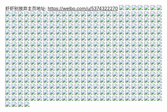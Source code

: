 虾虾别放弃主页地址: https://weibo.com/u/5374322270 
![](https://wx4.sinaimg.cn/mw2000/005RI6Jgly1h95twd337jj30zo1mfdn3.jpg) 
![](https://wx4.sinaimg.cn/mw2000/005RI6Jgly1h95twcej1ij31400u0tg2.jpg) 
![](https://wx4.sinaimg.cn/mw2000/005RI6Jgly1h93paes0lhj30xg0u0wl6.jpg) 
![](https://wx4.sinaimg.cn/mw2000/005RI6Jgly1h93paeywyej30um0u00zt.jpg) 
![](https://wx4.sinaimg.cn/mw2000/005RI6Jgly1h93padrxcpj30u00u0wkm.jpg) 
![](https://wx4.sinaimg.cn/mw2000/005RI6Jgly1h93pae1pr0j30u00u0tet.jpg) 
![](https://wx4.sinaimg.cn/mw2000/005RI6Jgly1h914wjbvtaj30tr0trjyg.jpg) 
![](https://wx4.sinaimg.cn/mw2000/005RI6Jgly1h914wjlo9qj30u00u0n4x.jpg) 
![](https://wx4.sinaimg.cn/mw2000/005RI6Jgly1h914wjxs6uj30u014048n.jpg) 
![](https://wx4.sinaimg.cn/mw2000/005RI6Jgly1h8qs7db064j30zo1cbtta.jpg) 
![](https://wx4.sinaimg.cn/mw2000/005RI6Jgly1h8q86tm6pnj30qb0jw41j.jpg) 
![](https://wx4.sinaimg.cn/mw2000/005RI6Jgly1h8q87ntfqwj30u00v10wh.jpg) 
![](https://wx4.sinaimg.cn/mw2000/005RI6Jgly1h8q89dy3i8j30uf1bbgrg.jpg) 
![](https://wx4.sinaimg.cn/mw2000/005RI6Jgly1h8q8airgotj30u00oiwi4.jpg) 
![](https://wx4.sinaimg.cn/mw2000/005RI6Jgly1h8l8w6finhj30sw15pqej.jpg) 
![](https://wx4.sinaimg.cn/mw2000/005RI6Jgly1h8l8w5a2taj30pj14448r.jpg) 
![](https://wx4.sinaimg.cn/mw2000/005RI6Jgly1h8k3ex7nwxj31bk0zou0f.jpg) 
![](https://wx4.sinaimg.cn/mw2000/005RI6Jgly1h8fzz4cdgnj30zo1bke81.jpg) 
![](https://wx4.sinaimg.cn/mw2000/005RI6Jgly1h8fzz7x91oj30zo1bkhdt.jpg) 
![](https://wx4.sinaimg.cn/mw2000/005RI6Jgly1h8dzhboidnj3215214e81.jpg) 
![](https://wx4.sinaimg.cn/mw2000/005RI6Jgly1h8dzh8vlh2j3215214b29.jpg) 
![](https://wx4.sinaimg.cn/mw2000/005RI6Jgly1h82m6776xoj30zo0zokj3.jpg) 
![](https://wx4.sinaimg.cn/mw2000/005RI6Jgly1h82m6bzlx1j30zo0zo7o7.jpg) 
![](https://wx4.sinaimg.cn/mw2000/005RI6Jgly1h807p4t8phj30zo1bkkij.jpg) 
![](https://wx4.sinaimg.cn/mw2000/005RI6Jgly1h807p7fr2fj30zo1bjkiz.jpg) 
![](https://wx4.sinaimg.cn/mw2000/005RI6Jgly1h7wwpkbc5mj31420u0qil.jpg) 
![](https://wx4.sinaimg.cn/mw2000/005RI6Jgly1h7wwpkwaxjj313y1hatp6.jpg) 
![](https://wx4.sinaimg.cn/mw2000/005RI6Jgly1h7wwplelruj31hc140qno.jpg) 
![](https://wx4.sinaimg.cn/mw2000/005RI6Jgly1h7wwpkl6qyj31hc140qg8.jpg) 
![](https://wx4.sinaimg.cn/mw2000/005RI6Jgly1h7v88gpd8xj32c03401kz.jpg) 
![](https://wx4.sinaimg.cn/mw2000/005RI6Jgly1h7v88ie4knj32c0340hdx.jpg) 
![](https://wx4.sinaimg.cn/mw2000/005RI6Jgly1h7py80stmbj30zk1bewlv.jpg) 
![](https://wx4.sinaimg.cn/mw2000/005RI6Jgly1h7pb6abj7uj32c0340npe.jpg) 
![](https://wx4.sinaimg.cn/mw2000/005RI6Jgly1h7pb6j4ruaj30ql11an1n.jpg) 
![](https://wx4.sinaimg.cn/mw2000/005RI6Jgly1h7nn0p9kxqj30zo1bjb29.jpg) 
![](https://wx4.sinaimg.cn/mw2000/005RI6Jgly1h7nn0s01m6j30zo1bj7wh.jpg) 
![](https://wx4.sinaimg.cn/mw2000/005RI6Jgly1h7ihn6xevzj30zo0zodwt.jpg) 
![](https://wx4.sinaimg.cn/mw2000/005RI6Jgly1h7hj0esdeaj30wy0wxwxz.jpg) 
![](https://wx4.sinaimg.cn/mw2000/005RI6Jgly1h7hj0fte0bj30zo0zo4ey.jpg) 
![](https://wx4.sinaimg.cn/mw2000/005RI6Jgly1h7hj0gu66cj30zj0zj7qa.jpg) 
![](https://wx4.sinaimg.cn/mw2000/005RI6Jgly1h7gcxglizej32an2anhdu.jpg) 
![](https://wx4.sinaimg.cn/mw2000/005RI6Jgly1h7gcxd9s3tj31kw1kwnpd.jpg) 
![](https://wx4.sinaimg.cn/mw2000/005RI6Jgly1h7gcxk8ninj31sb1sbe81.jpg) 
![](https://wx4.sinaimg.cn/mw2000/005RI6Jgly1h7gcxm7cioj30zo1bjad8.jpg) 
![](https://wx4.sinaimg.cn/mw2000/005RI6Jgly1h7gcxn4t99j30zo0zondb.jpg) 
![](https://wx4.sinaimg.cn/mw2000/005RI6Jgly1h7cthfl2irj30zo16ln1e.jpg) 
![](https://wx4.sinaimg.cn/mw2000/005RI6Jgly1h7btiza446j31kw1kwjw2.jpg) 
![](https://wx4.sinaimg.cn/mw2000/005RI6Jgly1h7btj1nkpzj32a82a8dr9.jpg) 
![](https://wx4.sinaimg.cn/mw2000/005RI6Jgly1h7btj45x0qj329n29mthc.jpg) 
![](https://wx4.sinaimg.cn/mw2000/005RI6Jgly1h79w7c4rw4j30m80tndli.jpg) 
![](https://wx4.sinaimg.cn/mw2000/005RI6Jgly1h79w7ckyy1j30m80tnwg3.jpg) 
![](https://wx4.sinaimg.cn/mw2000/005RI6Jgly1h79w7cckg1j31400u0n0s.jpg) 
![](https://wx4.sinaimg.cn/mw2000/005RI6Jgly1h70n6xt3xzj30u01400uc.jpg) 
![](https://wx4.sinaimg.cn/mw2000/005RI6Jgly1h6l1untb9oj30u0140gui.jpg) 
![](https://wx4.sinaimg.cn/mw2000/005RI6Jgly1h6gjhf0bilj30u0140tha.jpg) 
![](https://wx4.sinaimg.cn/mw2000/005RI6Jgly1h6gjhfywk6j30u013ywig.jpg) 
![](https://wx4.sinaimg.cn/mw2000/005RI6Jgly1h651uk7s6aj30m80goq3x.jpg) 
![](https://wx4.sinaimg.cn/mw2000/005RI6Jgly1h631a5f5ztj30u013z12z.jpg) 
![](https://wx4.sinaimg.cn/mw2000/005RI6Jgly1h631a75g8gj30u013zn2e.jpg) 
![](https://wx4.sinaimg.cn/mw2000/005RI6Jgly1h631a62wk3j30u013zgyg.jpg) 
![](https://wx4.sinaimg.cn/mw2000/005RI6Jgly1h5zmyu3cekj30u013ldgf.jpg) 
![](https://wx4.sinaimg.cn/mw2000/005RI6Jgly1h5zmyti0a1j30u0140tdk.jpg) 
![](https://wx4.sinaimg.cn/mw2000/005RI6Jgly1h5zmyumsubj31400u0wh7.jpg) 
![](https://wx4.sinaimg.cn/mw2000/005RI6Jgly1h5qbkdsr1rj32dc35s4qr.jpg) 
![](https://wx4.sinaimg.cn/mw2000/005RI6Jgly1h5qbklxcs6j32c033zx6q.jpg) 
![](https://wx4.sinaimg.cn/mw2000/005RI6Jgly1h5mnkhb6snj32c033ze82.jpg) 
![](https://wx4.sinaimg.cn/mw2000/005RI6Jgly1h5mnki8wdfj316o1kwx28.jpg) 
![](https://wx4.sinaimg.cn/mw2000/005RI6Jgly1h5mnkehqhej31v52hikjl.jpg) 
![](https://wx4.sinaimg.cn/mw2000/005RI6Jgly1h5mnkjrktcj32002nynpd.jpg) 
![](https://wx4.sinaimg.cn/mw2000/005RI6Jgly1h5j8kdahk8j30zo1bj1dl.jpg) 
![](https://wx4.sinaimg.cn/mw2000/005RI6Jgly1h5el978ccvj322w2rvkjm.jpg) 
![](https://wx4.sinaimg.cn/mw2000/005RI6Jgly1h58yjcmbawj30zo1biqlz.jpg) 
![](https://wx4.sinaimg.cn/mw2000/005RI6Jgly1h58yl5umobj30zo1bkk71.jpg) 
![](https://wx4.sinaimg.cn/mw2000/005RI6Jgly1h58oq7o3mwj30u013z45o.jpg) 
![](https://wx4.sinaimg.cn/mw2000/005RI6Jgly1h58oq8vrx1j30u01hc47c.jpg) 
![](https://wx4.sinaimg.cn/mw2000/005RI6Jgly1h58orh557hj30te1g8n4e.jpg) 
![](https://wx4.sinaimg.cn/mw2000/005RI6Jgly1h4uq2e3sxrj30u01hck18.jpg) 
![](https://wx4.sinaimg.cn/mw2000/005RI6Jgly1h4uq0uao53j327o27ohdv.jpg) 
![](https://wx4.sinaimg.cn/mw2000/005RI6Jgly1h4uq0rbzwmj31wv1wue82.jpg) 
![](https://wx4.sinaimg.cn/mw2000/005RI6Jgly1h4uq0bvzkuj30zo1bk7pk.jpg) 
![](https://wx4.sinaimg.cn/mw2000/005RI6Jgly1h4tzeqddaoj316o1kwnmr.jpg) 
![](https://wx4.sinaimg.cn/mw2000/005RI6Jgly1h4tzes6r1mj32c033y1kz.jpg) 
![](https://wx4.sinaimg.cn/mw2000/005RI6Jgly1h4tzexkdl5j32c033zkjn.jpg) 
![](https://wx4.sinaimg.cn/mw2000/005RI6Jgly1h4tzev2ir6j32c033zu0z.jpg) 
![](https://wx4.sinaimg.cn/mw2000/005RI6Jgly1h4paplxo6mj30yn1621f5.jpg) 
![](https://wx4.sinaimg.cn/mw2000/005RI6Jgly1h4papnh104j310718xe46.jpg) 
![](https://wx4.sinaimg.cn/mw2000/005RI6Jgly1h4papnt3qfj31be0p3tmg.jpg) 
![](https://wx4.sinaimg.cn/mw2000/005RI6Jgly1h4papoatgnj31be0ozdrs.jpg) 
![](https://wx4.sinaimg.cn/mw2000/005RI6Jgly1h4mlfaw1mtj33402c07wk.jpg) 
![](https://wx4.sinaimg.cn/mw2000/005RI6Jgly1h4mlcuzqyij33401r0kjn.jpg) 
![](https://wx4.sinaimg.cn/mw2000/005RI6Jgly1h4mlcsvtvvj324s1peb2a.jpg) 
![](https://wx4.sinaimg.cn/mw2000/005RI6Jgly1h4mlcqvebcj32c033zkjm.jpg) 
![](https://wx4.sinaimg.cn/mw2000/005RI6Jgly1h4mlkvavdjj31bk0qsk6v.jpg) 
![](https://wx4.sinaimg.cn/mw2000/005RI6Jgly1h4kq3c5fc6j30u00u079m.jpg) 
![](https://wx4.sinaimg.cn/mw2000/005RI6Jgly1h4kq3cg0nnj30u00u0q8m.jpg) 
![](https://wx4.sinaimg.cn/mw2000/005RI6Jgly1h4kq3czhx6j31bk0qsn58.jpg) 
![](https://wx4.sinaimg.cn/mw2000/005RI6Jgly1h4kq3e8w3pj30u013zjwj.jpg) 
![](https://wx4.sinaimg.cn/mw2000/005RI6Jgly1h4eyl6p29aj30u00u0teu.jpg) 
![](https://wx4.sinaimg.cn/mw2000/005RI6Jgly1h4eyl7abnvj30u00u0gru.jpg) 
![](https://wx4.sinaimg.cn/mw2000/005RI6Jggy1h482adqdmtj30zo256b29.jpg) 
![](https://wx4.sinaimg.cn/mw2000/005RI6Jgly1h437b4qh5vj33402ax1kz.jpg) 
![](https://wx4.sinaimg.cn/mw2000/005RI6Jgly1h437e1f4nbj30u013bk8x.jpg) 
![](https://wx4.sinaimg.cn/mw2000/005RI6Jgly1h437dzpwyij30u01hcww6.jpg) 
![](https://wx4.sinaimg.cn/mw2000/005RI6Jgly1h3w5eor58wj30zk0ujam6.jpg) 
![](https://wx4.sinaimg.cn/mw2000/005RI6Jgly1h3n6cglz08j30u00zxtp9.jpg) 
![](https://wx4.sinaimg.cn/mw2000/005RI6Jgly1h3n6cgvjl8j30sn0lggqs.jpg) 
![](https://wx4.sinaimg.cn/mw2000/005RI6Jgly1h3n6ch7c13j30tw0zpnbh.jpg) 
![](https://wx4.sinaimg.cn/mw2000/005RI6Jgly1h3n6cgaq51j30tm0ts0xq.jpg) 
![](https://wx4.sinaimg.cn/mw2000/005RI6Jgly1h3n6chihkgj30u00t9gqd.jpg) 
![](https://wx4.sinaimg.cn/mw2000/005RI6Jgly1h3n6chreblj30ty0setij.jpg) 
![](https://wx4.sinaimg.cn/mw2000/005RI6Jgly1h3n6chywq8j30u00pu79d.jpg) 
![](https://wx4.sinaimg.cn/mw2000/005RI6Jgly1h3n6ci5x9xj30n40j0dk3.jpg) 
![](https://wx4.sinaimg.cn/mw2000/005RI6Jgly1h3n6cif0dlj30u00zk119.jpg) 
![](https://wx4.sinaimg.cn/mw2000/005RI6Jgly1h3kvberhnaj30tw0o9jvl.jpg) 
![](https://wx4.sinaimg.cn/mw2000/005RI6Jgly1h3cvae8gr4j326s2l8qv5.jpg) 
![](https://wx4.sinaimg.cn/mw2000/005RI6Jgly1h3cvacejxwj32fz2w4x6p.jpg) 
![](https://wx4.sinaimg.cn/mw2000/005RI6Jgly1h39bt611wej30xc0mxao0.jpg) 
![](https://wx4.sinaimg.cn/mw2000/005RI6Jgly1h39bt8lcjxj32xx2chu0y.jpg) 
![](https://wx4.sinaimg.cn/mw2000/005RI6Jgly1h39btcr56dj32c02c0npf.jpg) 
![](https://wx4.sinaimg.cn/mw2000/005RI6Jgly1h39bt5b9alj32c02c0b2b.jpg) 
![](https://wx4.sinaimg.cn/mw2000/005RI6Jgly1h39bthmx9qj317k1kw1kx.jpg) 
![](https://wx4.sinaimg.cn/mw2000/005RI6Jgly1h39btfmpbjj32c02c0hdu.jpg) 
![](https://wx4.sinaimg.cn/mw2000/005RI6Jgly1h2zmv2t5pcj316o1lxayb.jpg) 
![](https://wx4.sinaimg.cn/mw2000/005RI6Jgly1h2zmv1me8dj316o1jbtwv.jpg) 
![](https://wx4.sinaimg.cn/mw2000/005RI6Jgly1h2zmv3egnzj30ty0qs7c4.jpg) 
![](https://wx4.sinaimg.cn/mw2000/005RI6Jgly1h2zmv3wvudj30u00xjguk.jpg) 
![](https://wx4.sinaimg.cn/mw2000/005RI6Jgly1h2ursddczpj30z40nutl9.jpg) 
![](https://wx4.sinaimg.cn/mw2000/005RI6Jgly1h2ursdrrxuj30u00td7bi.jpg) 
![](https://wx4.sinaimg.cn/mw2000/005RI6Jgly1h2ursm65xfj30zi0nwtk9.jpg) 
![](https://wx4.sinaimg.cn/mw2000/005RI6Jgly1h2ursf10ozj30u00w1h18.jpg) 
![](https://wx4.sinaimg.cn/mw2000/005RI6Jgly1h2oed8y8g4j313y0r7al0.jpg) 
![](https://wx4.sinaimg.cn/mw2000/005RI6Jgly1h2oed66re8j30u00r0124.jpg) 
![](https://wx4.sinaimg.cn/mw2000/005RI6Jgly1h2oed81he1j32ry1xg4qq.jpg) 
![](https://wx4.sinaimg.cn/mw2000/005RI6Jgly1h2oed8dynaj30u00q8qb6.jpg) 
![](https://wx4.sinaimg.cn/mw2000/005RI6Jgly1h2oed9y04sj31kw15yb29.jpg) 
![](https://wx4.sinaimg.cn/mw2000/005RI6Jgly1h2oed99pgtj30zh0nt10r.jpg) 
![](https://wx4.sinaimg.cn/mw2000/005RI6Jgly1h2kx3kaweij30tz0rbqe5.jpg) 
![](https://wx4.sinaimg.cn/mw2000/005RI6Jgly1h2kx3jyqd5j31be0zj7ct.jpg) 
![](https://wx4.sinaimg.cn/mw2000/005RI6Jgly1h2kx3fhesij30u010z194.jpg) 
![](https://wx4.sinaimg.cn/mw2000/005RI6Jgly1h2kx3h7lp4j33q12oj1kz.jpg) 
![](https://wx4.sinaimg.cn/mw2000/005RI6Jgly1h2kx3jiglhj332p3s21l0.jpg) 
![](https://wx4.sinaimg.cn/mw2000/005RI6Jgly1h2kx3nl624j30tw0qvdpt.jpg) 
![](https://wx4.sinaimg.cn/mw2000/005RI6Jgly1h2jsztxstlj32c0340qv7.jpg) 
![](https://wx4.sinaimg.cn/mw2000/005RI6Jgly1h2jszvdpe8j316o1kw1kx.jpg) 
![](https://wx4.sinaimg.cn/mw2000/005RI6Jgly1h2jsziojq5j31re2pbqva.jpg) 
![](https://wx4.sinaimg.cn/mw2000/005RI6Jgly1h2jszfs0ftj333z2bz000.jpg) 
![](https://wx4.sinaimg.cn/mw2000/005RI6Jgly1h2jszldj0cj32c0340qv8.jpg) 
![](https://wx4.sinaimg.cn/mw2000/005RI6Jgly1h2jtb0zr6sj30u00u07ah.jpg) 
![](https://wx4.sinaimg.cn/mw2000/005RI6Jgly1h2jt34o0t4j30r60p7di0.jpg) 
![](https://wx4.sinaimg.cn/mw2000/005RI6Jgly1h2jsznguchj322o3401kz.jpg) 
![](https://wx4.sinaimg.cn/mw2000/005RI6Jgly1h2jszrqpfmj322m33xqv6.jpg) 
![](https://wx4.sinaimg.cn/mw2000/005RI6Jgly1h2erd91qqhj316o1kw7t7.jpg) 
![](https://wx4.sinaimg.cn/mw2000/005RI6Jgly1h2erd9trvkj316o1kwtxt.jpg) 
![](https://wx4.sinaimg.cn/mw2000/005RI6Jgly1h274on35bdj32tc2404qq.jpg) 
![](https://wx4.sinaimg.cn/mw2000/005RI6Jgly1h274oo0ukmj32c51y9qv5.jpg) 
![](https://wx4.sinaimg.cn/mw2000/005RI6Jgly1h274op0nh6j322d2lsqv5.jpg) 
![](https://wx4.sinaimg.cn/mw2000/005RI6Jgly1h24hr54tpcj31t02tcx6p.jpg) 
![](https://wx4.sinaimg.cn/mw2000/005RI6Jgly1h1z3tgtz9bj319i19hx2j.jpg) 
![](https://wx4.sinaimg.cn/mw2000/005RI6Jgly1h1sm57v4l0j30ty0pbq90.jpg) 
![](https://wx4.sinaimg.cn/mw2000/005RI6Jgly1h1rzhm85k0j32tc240hdt.jpg) 
![](https://wx4.sinaimg.cn/mw2000/005RI6Jgly1h1kq03xkf4j31n31meb29.jpg) 
![](https://wx4.sinaimg.cn/mw2000/005RI6Jgly1h1kq04obvvj31rw1rw1kx.jpg) 
![](https://wx4.sinaimg.cn/mw2000/005RI6Jgly1h1kq05n2pfj323z23znpd.jpg) 
![](https://wx4.sinaimg.cn/mw2000/005RI6Jgly1h1kq032xzhj31d02bt7m9.jpg) 
![](https://wx4.sinaimg.cn/mw2000/005RI6Jgly1h1k2fqps1qj32hu2huqd9.jpg) 
![](https://wx4.sinaimg.cn/mw2000/005RI6Jgly1h1gleur688j31jy1l0qu6.jpg) 
![](https://wx4.sinaimg.cn/mw2000/005RI6Jgly1h1glgq009dj32402tcnpe.jpg) 
![](https://wx4.sinaimg.cn/mw2000/005RI6Jgly1h1glizchgjj32402tcx6r.jpg) 
![](https://wx4.sinaimg.cn/mw2000/005RI6Jgly1h1gletbbybj30r60r6tf9.jpg) 
![](https://wx4.sinaimg.cn/mw2000/005RI6Jgly1h1b6etmhk2j32tc2404qs.jpg) 
![](https://wx4.sinaimg.cn/mw2000/005RI6Jgly1h17wusvckbj32tc240kjo.jpg) 
![](https://wx4.sinaimg.cn/mw2000/005RI6Jgly1h17wuwnlguj32tc240x6r.jpg) 
![](https://wx4.sinaimg.cn/mw2000/005RI6Jgly1h17wuxzzhdj32402tce82.jpg) 
![](https://wx4.sinaimg.cn/mw2000/005RI6Jgly1h13voqo3fwj30w80u0q92.jpg) 
![](https://wx4.sinaimg.cn/mw2000/005RI6Jgly1h11zkss1xuj31hc0onk61.jpg) 
![](https://wx4.sinaimg.cn/mw2000/005RI6Jgly1h11zkt25uej31hc0ondod.jpg) 
![](https://wx4.sinaimg.cn/mw2000/005RI6Jgly1h0z8ila41ij32402tcu0x.jpg) 
![](https://wx4.sinaimg.cn/mw2000/005RI6Jgly1h0wt837rfmj32402tc7wi.jpg) 
![](https://wx4.sinaimg.cn/mw2000/005RI6Jgly1h0vg03lyhaj30u00u0772.jpg) 
![](https://wx4.sinaimg.cn/mw2000/005RI6Jgly1h0vg042rdzj30u00u079b.jpg) 
![](https://wx4.sinaimg.cn/mw2000/005RI6Jgly1h0vg04btmzj30u0140acq.jpg) 
![](https://wx4.sinaimg.cn/mw2000/005RI6Jgly1h0s52cio27j31400u0alt.jpg) 
![](https://wx4.sinaimg.cn/mw2000/005RI6Jgly1h0qmfues0ij32c0340u0y.jpg) 
![](https://wx4.sinaimg.cn/mw2000/005RI6Jgly1h0qmfwlnr0j32tc2401ky.jpg) 
![](https://wx4.sinaimg.cn/mw2000/005RI6Jgly1h0qmg06jaij32tc1tiu0x.jpg) 
![](https://wx4.sinaimg.cn/mw2000/005RI6Jgly1h0qmg3uy6pj32fe1yo4qr.jpg) 
![](https://wx4.sinaimg.cn/mw2000/005RI6Jgly1h0nmwg685cj30u00u0gqa.jpg) 
![](https://wx4.sinaimg.cn/mw2000/005RI6Jgly1h0nmwgkh48j30u00u0jvi.jpg) 
![](https://wx4.sinaimg.cn/mw2000/005RI6Jgly1h0nmwgvd9wj30u00u0n09.jpg) 
![](https://wx4.sinaimg.cn/mw2000/005RI6Jgly1h0nk9yu5idj30ty0mvdij.jpg) 
![](https://wx4.sinaimg.cn/mw2000/005RI6Jgly1h0j0nyjynoj30wf0rgtat.jpg) 
![](https://wx4.sinaimg.cn/mw2000/005RI6Jgly1h0j0a2x1qmj30u01t0n42.jpg) 
![](https://wx4.sinaimg.cn/mw2000/005RI6Jgly1h0icjn7dk4j30u00u0jtk.jpg) 
![](https://wx4.sinaimg.cn/mw2000/005RI6Jgly1h0icjnlkcmj31400u0n4g.jpg) 
![](https://wx4.sinaimg.cn/mw2000/005RI6Jgly1h0h47ajodaj31400u078s.jpg) 
![](https://wx4.sinaimg.cn/mw2000/005RI6Jgly1h0cpzzwxmhj30tw0o1tgx.jpg) 
![](https://wx4.sinaimg.cn/mw2000/005RI6Jgly1h0c4lzdcwhj31s02dc7wh.jpg) 
![](https://wx4.sinaimg.cn/mw2000/005RI6Jgly1h0c4m9ftpwj32dc35sqv5.jpg) 
![](https://wx4.sinaimg.cn/mw2000/005RI6Jgly1h0c4m2eh11j32dc35skjn.jpg) 
![](https://wx4.sinaimg.cn/mw2000/005RI6Jgly1h0c4m6xskkj32dc35sqv6.jpg) 
![](https://wx4.sinaimg.cn/mw2000/005RI6Jgly1gzwyek6hbuj30ty0mv79x.jpg) 
![](https://wx4.sinaimg.cn/mw2000/005RI6Jgly1gzwvzibbdbj31hv2l34qp.jpg) 
![](https://wx4.sinaimg.cn/mw2000/005RI6Jgly1gztodfkvvmj30r6121am6.jpg) 
![](https://wx4.sinaimg.cn/mw2000/005RI6Jgly1gztodg4g9sj30u014017r.jpg) 
![](https://wx4.sinaimg.cn/mw2000/005RI6Jgly1gzsir16pavj3240240kjl.jpg) 
![](https://wx4.sinaimg.cn/mw2000/005RI6Jgly1gzsiqnaau0j32402404qp.jpg) 
![](https://wx4.sinaimg.cn/mw2000/005RI6Jgly1gzs31j2o0gj30rn0vwgr0.jpg) 
![](https://wx4.sinaimg.cn/mw2000/005RI6Jgly1gzp1gxwzrxj31lw259u00.jpg) 
![](https://wx4.sinaimg.cn/mw2000/005RI6Jgly1gzp1h5grujj30r60imq8f.jpg) 
![](https://wx4.sinaimg.cn/mw2000/005RI6Jgly1gzp1gvrtiij325o21mqv7.jpg) 
![](https://wx4.sinaimg.cn/mw2000/005RI6Jgly1gzp1gw8ghoj30r60r6ahe.jpg) 
![](https://wx4.sinaimg.cn/mw2000/005RI6Jgly1gzn52fnl78j32402tce83.jpg) 
![](https://wx4.sinaimg.cn/mw2000/005RI6Jgly1gzl136vf5wj32tc240hdt.jpg) 
![](https://wx4.sinaimg.cn/mw2000/005RI6Jgly1gzjs4z6oi5j32tc240kjl.jpg) 
![](https://wx4.sinaimg.cn/mw2000/005RI6Jgly1gzeew9v0b7j316o16onle.jpg) 
![](https://wx4.sinaimg.cn/mw2000/005RI6Jgly1gzeewaq56bj316n16o4e0.jpg) 
![](https://wx4.sinaimg.cn/mw2000/005RI6Jgly1gzeewdu80aj31zv1s11kx.jpg) 
![](https://wx4.sinaimg.cn/mw2000/005RI6Jgly1gzeewh192pj3240240hdu.jpg) 
![](https://wx4.sinaimg.cn/mw2000/005RI6Jgly1gzccncs9x7j316o1kwhb1.jpg) 
![](https://wx4.sinaimg.cn/mw2000/005RI6Jgly1gz5a0tpc4cj32k51x3b29.jpg) 
![](https://wx4.sinaimg.cn/mw2000/005RI6Jgly1gz48ft1uhdj31j01591kx.jpg) 
![](https://wx4.sinaimg.cn/mw2000/005RI6Jgly1gz48geivnvj31400u00yr.jpg) 
![](https://wx4.sinaimg.cn/mw2000/005RI6Jgly1gz0ashgfxnj31kw16oe81.jpg) 
![](https://wx4.sinaimg.cn/mw2000/005RI6Jgly1gz0ask14baj325a1ownpd.jpg) 
![](https://wx4.sinaimg.cn/mw2000/005RI6Jgly1gyvumy0ejoj31hc0ondqa.jpg) 
![](https://wx4.sinaimg.cn/mw2000/005RI6Jgly1gysly62988j30u01t018f.jpg) 
![](https://wx4.sinaimg.cn/mw2000/005RI6Jgly1gyq4sk1ukyj32tc240qv5.jpg) 
![](https://wx4.sinaimg.cn/mw2000/005RI6Jgly1gyq4sl8d3jj32tc240npe.jpg) 
![](https://wx4.sinaimg.cn/mw2000/005RI6Jgly1gyq4sm2y1bj32tc240e81.jpg) 
![](https://wx4.sinaimg.cn/mw2000/005RI6Jgly1gyq4smrz9nj32tc240e81.jpg) 
![](https://wx4.sinaimg.cn/mw2000/005RI6Jgly1gypyvh0q41j32tc240u0x.jpg) 
![](https://wx4.sinaimg.cn/mw2000/005RI6Jgly1gyir1x6v74j31hc0onakn.jpg) 
![](https://wx4.sinaimg.cn/mw2000/005RI6Jgly1gyir20bfhcj32tc2404qp.jpg) 
![](https://wx4.sinaimg.cn/mw2000/005RI6Jgly1gyfmt4wn8mj30u0140dlv.jpg) 
![](https://wx4.sinaimg.cn/mw2000/005RI6Jgly1gy7vp40ubkj30u018z49s.jpg) 
![](https://wx4.sinaimg.cn/mw2000/005RI6Jgly1gy7vp4lia8j30u0190k4q.jpg) 
![](https://wx4.sinaimg.cn/mw2000/005RI6Jgly1gy7vp54vlnj30u018ztij.jpg) 
![](https://wx4.sinaimg.cn/mw2000/005RI6Jgly1gy7vp5szbfj30u0190gx6.jpg) 
![](https://wx4.sinaimg.cn/mw2000/005RI6Jgly1gy21tqpl6tj314u1kvnf9.jpg) 
![](https://wx4.sinaimg.cn/mw2000/005RI6Jgly1gy21tr7rw3j32tc240npd.jpg) 
![](https://wx4.sinaimg.cn/mw2000/005RI6Jgly1gy21ts0murj32tc240qv5.jpg) 
![](https://wx4.sinaimg.cn/mw2000/005RI6Jgly1gy21tsftjzj31hc0on4ck.jpg) 
![](https://wx4.sinaimg.cn/mw2000/005RI6Jgly1gxyal8jyjsj32tc240qv5.jpg) 
![](https://wx4.sinaimg.cn/mw2000/005RI6Jgly1gxyalgbp9zj32tc2401ky.jpg) 
![](https://wx4.sinaimg.cn/mw2000/005RI6Jgly1gxyalizowcj32tc240e81.jpg) 
![](https://wx4.sinaimg.cn/mw2000/b10c1bc2ly1gxusb7cbj5j207x08cjrg.jpg) 
![](https://wx4.sinaimg.cn/mw2000/005RI6Jgly1gxspcncdofj30r60l20tt.jpg) 
![](https://wx4.sinaimg.cn/mw2000/005RI6Jgly1gxrlplf4dxj32tc240hdu.jpg) 
![](https://wx4.sinaimg.cn/mw2000/005RI6Jgly1gxrlqxsdjnj32tc240u0y.jpg) 
![](https://wx4.sinaimg.cn/mw2000/005RI6Jgly1gxrlqydv30j31kw16okek.jpg) 
![](https://wx4.sinaimg.cn/mw2000/005RI6Jgly1gxrlqzhtmxj32tc240kjl.jpg) 
![](https://wx4.sinaimg.cn/mw2000/005RI6Jgly1gxoyi48svqj31hc0onh2i.jpg) 
![](https://wx4.sinaimg.cn/mw2000/005RI6Jgly1gxnyiv3oy9j32tc2401ky.jpg) 
![](https://wx4.sinaimg.cn/mw2000/005RI6Jgly1gxnyiwm1ofj32tc240u0x.jpg) 
![](https://wx4.sinaimg.cn/mw2000/005RI6Jgly1gxnyiycxu0j32tc240qv6.jpg) 
![](https://wx4.sinaimg.cn/mw2000/005RI6Jgly1gxlu6h23flj30pt0m1dte.jpg) 
![](https://wx4.sinaimg.cn/mw2000/005RI6Jgly1gxlb3l2hrhj32tc2407wh.jpg) 
![](https://wx4.sinaimg.cn/mw2000/005RI6Jgly1gxlb3lsm9cj32tc240u0x.jpg) 
![](https://wx4.sinaimg.cn/mw2000/005RI6Jgly1gxlb3xuxcwj30r60t6ad3.jpg) 
![](https://wx4.sinaimg.cn/mw2000/005RI6Jgly1gxl99zzlqsj32402tcx6q.jpg) 
![](https://wx4.sinaimg.cn/mw2000/005RI6Jgly1gxg2xs4f1mj30ku0rsaeq.jpg) 
![](https://wx4.sinaimg.cn/mw2000/005RI6Jgly1gxev4ohzj5j316o1kw1kx.jpg) 
![](https://wx4.sinaimg.cn/mw2000/005RI6Jgly1gx6us2pgvlj30u014010x.jpg) 
![](https://wx4.sinaimg.cn/mw2000/005RI6Jgly1gx2vbrsfk7j3240240hdt.jpg) 
![](https://wx4.sinaimg.cn/mw2000/005RI6Jgly1gx2vbsbptpj30ty0tyq5s.jpg) 
![](https://wx4.sinaimg.cn/mw2000/005RI6Jgly1gx2vbv8rqnj32402407wi.jpg) 
![](https://wx4.sinaimg.cn/mw2000/005RI6Jgly1gx2vc2m6lkj32402407wj.jpg) 
![](https://wx4.sinaimg.cn/mw2000/005RI6Jgly1gx0yr9onlzj31ss2j61l0.jpg) 
![](https://wx4.sinaimg.cn/mw2000/005RI6Jgly1gx0yrbx14oj333x2bzx6r.jpg) 
![](https://wx4.sinaimg.cn/mw2000/005RI6Jgly1gx0yrcwwpsj31kv174e81.jpg) 
![](https://wx4.sinaimg.cn/mw2000/005RI6Jgly1gx0yrd7jy2j30sg0psk0y.jpg) 
![](https://wx4.sinaimg.cn/mw2000/005RI6Jgly1gwzsgjdn0jj33402gax6z.jpg) 
![](https://wx4.sinaimg.cn/mw2000/005RI6Jgly1gwzsgknc7dj31ku184wzc.jpg) 
![](https://wx4.sinaimg.cn/mw2000/005RI6Jgly1gwvr5pkttqj30s911b48e.jpg) 
![](https://wx4.sinaimg.cn/mw2000/005RI6Jgly1gwvr5px5psj30u0140k2y.jpg) 
![](https://wx4.sinaimg.cn/mw2000/005RI6Jgly1gwvr5q7ezrj30r60r641d.jpg) 
![](https://wx4.sinaimg.cn/mw2000/005RI6Jgly1gwtzlc0uyij33402c0qv7.jpg) 
![](https://wx4.sinaimg.cn/mw2000/005RI6Jgly1gwsnufawlnj32tc240b2a.jpg) 
![](https://wx4.sinaimg.cn/mw2000/005RI6Jgly1gwsnuczhxgj32tc240npd.jpg) 
![](https://wx4.sinaimg.cn/mw2000/005RI6Jgly1gwg6pvradbj31400tk7ia.jpg) 
![](https://wx4.sinaimg.cn/mw2000/005RI6Jgly1gwf2e5d1bdj32tc2404qq.jpg) 
![](https://wx4.sinaimg.cn/mw2000/005RI6Jgly1gwc3d0fxagj30r60jj755.jpg) 
![](https://wx4.sinaimg.cn/mw2000/005RI6Jgly1gwc3deqnqij30r60ngq60.jpg) 
![](https://wx4.sinaimg.cn/mw2000/005RI6Jgly1gwc3fl9aurj31be0zk7li.jpg) 
![](https://wx4.sinaimg.cn/mw2000/005RI6Jgly1gwc3fngt82j316o1kwaw0.jpg) 
![](https://wx4.sinaimg.cn/mw2000/005RI6Jgly1gwc3fo37fgj30r60r6785.jpg) 
![](https://wx4.sinaimg.cn/mw2000/005RI6Jgly1gwc3fp1r3hj32tc2407wh.jpg) 
![](https://wx4.sinaimg.cn/mw2000/005RI6Jgly1gwc3fpxfulj32402407wh.jpg) 
![](https://wx4.sinaimg.cn/mw2000/005RI6Jgly1gwc3gas8cjj31hc0onh2i.jpg) 
![](https://wx4.sinaimg.cn/mw2000/005RI6Jgly1gwc3gbzkj2j32tc240kjm.jpg) 
![](https://wx4.sinaimg.cn/mw2000/005RI6Jgly1gw98p4ca9nj30b409kdge.jpg) 
![](https://wx4.sinaimg.cn/mw2000/005RI6Jgly1gw98p4s8qaj310d0u0agb.jpg) 
![](https://wx4.sinaimg.cn/mw2000/005RI6Jgly1gw98p54i93j30u00u0gqr.jpg) 
![](https://wx4.sinaimg.cn/mw2000/005RI6Jgly1gw5vhgfhdfj32c0340npd.jpg) 
![](https://wx4.sinaimg.cn/mw2000/005RI6Jgly1gw4osrhzmfj31910qnws3.jpg) 
![](https://wx4.sinaimg.cn/mw2000/005RI6Jgly1gw4oss1kn7j316z0ryqnz.jpg) 
![](https://wx4.sinaimg.cn/mw2000/005RI6Jgly1gw4cg94qa4j31n62ac1ky.jpg) 
![](https://wx4.sinaimg.cn/mw2000/005RI6Jgly1gw4cgpljsgj31hc0on4at.jpg) 
![](https://wx4.sinaimg.cn/mw2000/005RI6Jgly1gw4e13jvcaj314c1hux2e.jpg) 
![](https://wx4.sinaimg.cn/mw2000/005RI6Jgly1gw23lpp9amj316o1kwwxi.jpg) 
![](https://wx4.sinaimg.cn/mw2000/005RI6Jgly1gw18e99uh8j31vv1tl1kx.jpg) 
![](https://wx4.sinaimg.cn/mw2000/005RI6Jgly1gvymch0lyaj316o1i2qut.jpg) 
![](https://wx4.sinaimg.cn/mw2000/005RI6Jgly1gvuyaw2di0j32tc240u0y.jpg) 
![](https://wx4.sinaimg.cn/mw2000/005RI6Jgly1gvuyb2bsh9j32tc240u0x.jpg) 
![](https://wx4.sinaimg.cn/mw2000/005RI6Jgly1gvuyb74zbmj32tc240e81.jpg) 
![](https://wx4.sinaimg.cn/mw2000/005RI6Jgly1gvuyb9aoogj31hc0on4at.jpg) 
![](https://wx4.sinaimg.cn/mw2000/005RI6Jgly1gvuasphf6gj321w2ssu0y.jpg) 
![](https://wx4.sinaimg.cn/mw2000/005RI6Jgly1gvtxl8acxwj30ft0frt9w.jpg) 
![](https://wx4.sinaimg.cn/mw2000/005RI6Jgly1gvrg8dogb8j62402401kx02.jpg) 
![](https://wx4.sinaimg.cn/mw2000/005RI6Jgly1gvqle2mkkdj62402tcu0y02.jpg) 
![](https://wx4.sinaimg.cn/mw2000/005RI6Jgly1gvpjofn7p0j616o1kw7wh02.jpg) 
![](https://wx4.sinaimg.cn/mw2000/005RI6Jgly1gvpjokmp6dj635s35se8202.jpg) 
![](https://wx4.sinaimg.cn/mw2000/005RI6Jgly1gvpjonhwxgj62tc240qv602.jpg) 
![](https://wx4.sinaimg.cn/mw2000/005RI6Jgly1gvpjp9lytij61hc0onwls02.jpg) 
![](https://wx4.sinaimg.cn/mw2000/005RI6Jgly1gvpjpcxe3vj62tc240npd02.jpg) 
![](https://wx4.sinaimg.cn/mw2000/005RI6Jgly1gvpjpe67n6j31hc0ondt9.jpg) 
![](https://wx4.sinaimg.cn/mw2000/005RI6Jgly1gvpjyap2ljj61rt2nq4qp02.jpg) 
![](https://wx4.sinaimg.cn/mw2000/005RI6Jgly1gvpjyc5zx6j60ot0otk4202.jpg) 
![](https://wx4.sinaimg.cn/mw2000/005RI6Jgly1gvpjz4m16xj62tc2401ky02.jpg) 
![](https://wx4.sinaimg.cn/mw2000/005RI6Jgly1gvn0pvwvdcj62tc2404qq02.jpg) 
![](https://wx4.sinaimg.cn/mw2000/005RI6Jgly1gvn0pzrsmkj62tc240e8102.jpg) 
![](https://wx4.sinaimg.cn/mw2000/005RI6Jgly1gvli2oyjozj616o1kwty102.jpg) 
![](https://wx4.sinaimg.cn/mw2000/005RI6Jgly1gvli2pdohej61hc0ondt902.jpg) 
![](https://wx4.sinaimg.cn/mw2000/005RI6Jgly1gvksmwwg7pj62tc2401ky02.jpg) 
![](https://wx4.sinaimg.cn/mw2000/005RI6Jgly1gvhiqo21mpj62pe1gib2902.jpg) 
![](https://wx4.sinaimg.cn/mw2000/005RI6Jgly1gvhiqqfnkij616o1kw4qp02.jpg) 
![](https://wx4.sinaimg.cn/mw2000/005RI6Jgly1gvhiqtgjphj62tc240kjm02.jpg) 
![](https://wx4.sinaimg.cn/mw2000/005RI6Jgly1gvh1hsom6jj616o1kw4qp02.jpg) 
![](https://wx4.sinaimg.cn/mw2000/005RI6Jgly1gvh1hxan7xj62c0340kjn02.jpg) 
![](https://wx4.sinaimg.cn/mw2000/005RI6Jgly1gvh1hye21tj61hc0onne802.jpg) 
![](https://wx4.sinaimg.cn/mw2000/005RI6Jgly1gv9bd5dnfhj616o1kwqpg02.jpg) 
![](https://wx4.sinaimg.cn/mw2000/005RI6Jgly1gv9bd9jowqj616o1kwnmy02.jpg) 
![](https://wx4.sinaimg.cn/mw2000/005RI6Jgly1gv9ibvyca7j62k82w8u1702.jpg) 
![](https://wx4.sinaimg.cn/mw2000/005RI6Jgly1gv76zizs5kj32c02o8npi.jpg) 
![](https://wx4.sinaimg.cn/mw2000/005RI6Jgly1gv76zm33fxj62ag2agu0x02.jpg) 
![](https://wx4.sinaimg.cn/mw2000/005RI6Jgly1gv4p3ut2m5j62dc35snpd02.jpg) 
![](https://wx4.sinaimg.cn/mw2000/005RI6Jgly1gv4p3xcmikj61s035s7wi02.jpg) 
![](https://wx4.sinaimg.cn/mw2000/005RI6Jgly1gv4p3w8mxyj323u35su0z.jpg) 
![](https://wx4.sinaimg.cn/mw2000/005RI6Jgly1gv4p3z8ugqj61we35ru0x02.jpg) 
![](https://wx4.sinaimg.cn/mw2000/005RI6Jgly1gv4p5x3vp9j60u01xenhg02.jpg) 
![](https://wx4.sinaimg.cn/mw2000/005RI6Jgly1gv4po98tzbj62dc35se8202.jpg) 
![](https://wx4.sinaimg.cn/mw2000/005RI6Jgly1gv4printv9j62dc35su0y02.jpg) 
![](https://wx4.sinaimg.cn/mw2000/005RI6Jgly1gv4prkariej61s035snpe02.jpg) 
![](https://wx4.sinaimg.cn/mw2000/005RI6Jgly1gv4prlfz34j32dc35sqv6.jpg) 
![](https://wx4.sinaimg.cn/mw2000/005RI6Jgly1gv1c6p5xnej60r512qwpx02.jpg) 
![](https://wx4.sinaimg.cn/mw2000/005RI6Jgly1gv183fmag9j62tc2401ky02.jpg) 
![](https://wx4.sinaimg.cn/mw2000/005RI6Jgly1gv183axtmpj62tc240npe02.jpg) 
![](https://wx4.sinaimg.cn/mw2000/005RI6Jgly1gv183t33f9j60ty0nytmy02.jpg) 
![](https://wx4.sinaimg.cn/mw2000/005RI6Jgly1gv083aomvfj31f313x7jo.jpg) 
![](https://wx4.sinaimg.cn/mw2000/005RI6Jgly1gv083lm1rnj32oy2031kz.jpg) 
![](https://wx4.sinaimg.cn/mw2000/005RI6Jgly1gv083upmmdj3280190u0x.jpg) 
![](https://wx4.sinaimg.cn/mw2000/005RI6Jgly1gv0845bx5yj32801907wi.jpg) 
![](https://wx4.sinaimg.cn/mw2000/005RI6Jgly1gv084fzd6zj62tc2404qq02.jpg) 
![](https://wx4.sinaimg.cn/mw2000/005RI6Jgly1gv0837ztfij6240286qv502.jpg) 
![](https://wx4.sinaimg.cn/mw2000/005RI6Jgly1guqx89d9i0j619i1tgb2902.jpg) 
![](https://wx4.sinaimg.cn/mw2000/005RI6Jgly1gunhfqea6ej61161jah8002.jpg) 
![](https://wx4.sinaimg.cn/mw2000/005RI6Jgly1gun8tj0ay0j61rd1rdqv502.jpg) 
![](https://wx4.sinaimg.cn/mw2000/005RI6Jgly1gun8tk2cp8j6240240kjl02.jpg) 
![](https://wx4.sinaimg.cn/mw2000/005RI6Jgly1gul92ut5j1j61j915gan602.jpg) 
![](https://wx4.sinaimg.cn/mw2000/005RI6Jgly1gul92z384wj32001c0qmu.jpg) 
![](https://wx4.sinaimg.cn/mw2000/005RI6Jgly1gugkc93ipej61571kwnlc02.jpg) 
![](https://wx4.sinaimg.cn/mw2000/005RI6Jgly1gthlljse4dj30n00rvdij.jpg) 
![](https://wx4.sinaimg.cn/mw2000/005RI6Jgly1gssh0o7hkqj32ct35r4qr.jpg) 
![](https://wx4.sinaimg.cn/mw2000/005RI6Jgly1gsl6l1qc1uj3205205b29.jpg) 
![](https://wx4.sinaimg.cn/mw2000/005RI6Jgly1gsjpn6858zj31xe2tc4qq.jpg) 
![](https://wx4.sinaimg.cn/mw2000/005RI6Jgly1gseh4034vdj31vw2g4u10.jpg) 
![](https://wx4.sinaimg.cn/mw2000/005RI6Jgly1gs2xbfi0u3j32dc35s7wo.jpg) 
![](https://wx4.sinaimg.cn/mw2000/005RI6Jgly1gs2xbj7stoj32dc35s7wo.jpg) 
![](https://wx4.sinaimg.cn/mw2000/005RI6Jgly1gs2xbn8joaj32dc35sqvc.jpg) 
![](https://wx4.sinaimg.cn/mw2000/005RI6Jgly1gs2xbsz957j32dc35skjs.jpg) 
![](https://wx4.sinaimg.cn/mw2000/005RI6Jgly1gs2xbwwbcbj32dc35sb2f.jpg) 
![](https://wx4.sinaimg.cn/mw2000/005RI6Jgly1gs2xbyb6phj30yg19y7wh.jpg) 
![](https://wx4.sinaimg.cn/mw2000/005RI6Jgly1grvsq06x0wj30sg16o7wh.jpg) 
![](https://wx4.sinaimg.cn/mw2000/005RI6Jgly1grvsnhlgpgj30sg1a3e81.jpg) 
![](https://wx4.sinaimg.cn/mw2000/005RI6Jgly1grvsnddak3j30sg19le81.jpg) 
![](https://wx4.sinaimg.cn/mw2000/005RI6Jgly1grvsnlqd9cj30sg1dse81.jpg) 
![](https://wx4.sinaimg.cn/mw2000/005RI6Jgly1grtpaxq82ej31w02iox6s.jpg) 
![](https://wx4.sinaimg.cn/mw2000/005RI6Jgly1grfp3kob62j32tc2407wh.jpg) 
![](https://wx4.sinaimg.cn/mw2000/005RI6Jgly1grfp3n3zgxj32tc240x6p.jpg) 
![](https://wx4.sinaimg.cn/mw2000/005RI6Jgly1grfp3poztwj32tc240u0y.jpg) 
![](https://wx4.sinaimg.cn/mw2000/005RI6Jgly1grfp3sj3fdj32tc240hdu.jpg) 
![](https://wx4.sinaimg.cn/mw2000/005RI6Jgly1grfp3wu2pwj32tc240kjm.jpg) 
![](https://wx4.sinaimg.cn/mw2000/005RI6Jgly1grfp403r1ij32tc240kjm.jpg) 
![](https://wx4.sinaimg.cn/mw2000/005RI6Jgly1grfp434pnij32tc2404qq.jpg) 
![](https://wx4.sinaimg.cn/mw2000/005RI6Jgly1grfp45y7xxj32tc240u0x.jpg) 
![](https://wx4.sinaimg.cn/mw2000/005RI6Jgly1grfp5d2ay8j30u01hc47z.jpg) 
